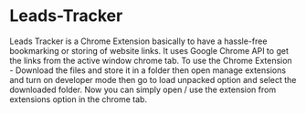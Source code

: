 # Leads-Tracker
Leads Tracker is a Chrome Extension basically to have a hassle-free bookmarking or storing of website links.
It uses Google Chrome API to get the links from the active window chrome tab.
To use the Chrome Extension -
Download the files and store it in a folder then open manage extensions and turn on developer mode then go to load unpacked option and select the downloaded folder.
Now you can simply open / use the extension from extensions option in the chrome tab.
